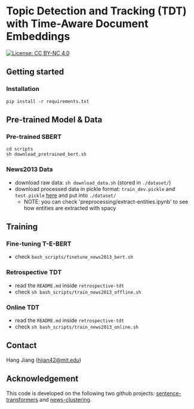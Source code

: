 # Topic Detection and Tracking (TDT) with Time-Aware Document Embeddings

[![License: CC BY-NC 4.0](https://licensebuttons.net/l/by-nc/4.0/80x15.png)](https://creativecommons.org/licenses/by-nc/4.0/)

## Getting started

### Installation

```The following versions are important
pip install -r requirements.txt
```

## Pre-trained Model & Data

### Pre-trained SBERT

```download pre-trained base-nli-stsb-mean-tokens BERT model
cd scripts
sh download_pretrained_bert.sh
```


### News2013 Data

- download raw data: `sh download_data.sh` (stored in `./dataset/`)
- download processed data in pickle format: `train_dev.pickle` and `test.pickle` [here](https://drive.google.com/drive/u/1/folders/1JCm2S9euC2AhyP9_IFcnMmUZN3tGG9nF) and put into `./dataset/`
    - NOTE: you can check 'preprocessing/extract-entities.ipynb' to see how entities are extracted with spacy

## Training

### Fine-tuning T-E-BERT

- check `bash_scripts/finetune_news2013_bert.sh`

### Retrospective TDT 

- read the `README.md` inside `retrospective-tdt`
- check `sh bash_scripts/train_news2013_offline.sh`

### Online TDT 

- read the `README.md` inside `retrospective-tdt`
- check `sh bash_scripts/train_news2013_online.sh`

## Contact
Hang Jiang (hjian42@mit.edu)

## Acknowledgement

This code is developed on the following two github projects: [sentence-transformers](https://github.com/UKPLab/sentence-transformers) and [news-clustering](https://github.com/Priberam/news-clustering). 
